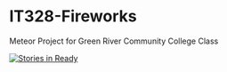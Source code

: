 # IT328-Fireworks
Meteor Project for Green River Community College Class

[![Stories in Ready](https://badge.waffle.io/jschwarzwalder/IT328-Fireworks.png?label=ready&title=Ready)](http://waffle.io/jschwarzwalder/IT328-Fireworks)
